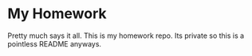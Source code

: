 My Homework
========

Pretty much says it all. This is my homework repo. Its private so this is a pointless README anyways.

